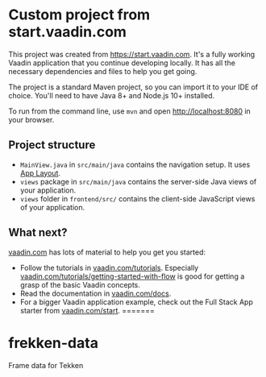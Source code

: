 # Custom project from start.vaadin.com

This project was created from https://start.vaadin.com. It's a fully working Vaadin application that you continue developing locally.
It has all the necessary dependencies and files to help you get going.

The project is a standard Maven project, so you can import it to your IDE of choice. You'll need to have Java 8+ and Node.js 10+ installed.

To run from the command line, use `mvn` and open [http://localhost:8080](http://localhost:8080) in your browser.

## Project structure

- `MainView.java` in `src/main/java` contains the navigation setup. It uses [App Layout](https://vaadin.com/components/vaadin-app-layout).
- `views` package in `src/main/java` contains the server-side Java views of your application.
- `views` folder in `frontend/src/` contains the client-side JavaScript views of your application.

## What next?

[vaadin.com](https://vaadin.com) has lots of material to help you get you started:

- Follow the tutorials in [vaadin.com/tutorials](https://vaadin.com/tutorials). Especially [vaadin.com/tutorials/getting-started-with-flow](https://vaadin.com/tutorials/getting-started-with-flow) is good for getting a grasp of the basic Vaadin concepts.
- Read the documentation in [vaadin.com/docs](https://vaadin.com/docs).
- For a bigger Vaadin application example, check out the Full Stack App starter from [vaadin.com/start](https://vaadin.com/start).
=======
# frekken-data
Frame data for Tekken
